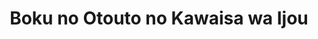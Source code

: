 --- 
title: "Boku no Otouto no Kawaisa wa Ijou"
publishdate: "2019-7-23T16:48:46+02:00"
src: "https://365manga.net/manga/boku-no-otouto-no-kawaisa-wa-ijou"
image: "https://data.365manga.net/images/thumbnails/6876-boku-no-otouto-no-kawaisa-wa-ijou.jpg"
description: "A boy who wonders why his younger brother Yuuki started dressing like a girl, and decides to see what all the fun is about by trying on some of Yuuki's clothes."
---